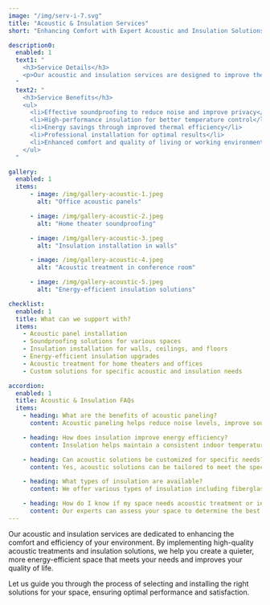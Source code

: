 ```yaml
---
image: "/img/serv-i-7.svg"
title: "Acoustic & Insulation Services"
short: "Enhancing Comfort with Expert Acoustic and Insulation Solutions."

description0:
  enabled: 1
  text1: "
    <h3>Service Details</h3>
    <p>Our acoustic and insulation services are designed to improve the comfort and efficiency of your spaces. We specialize in installing high-quality acoustic solutions to control sound levels and enhance privacy, as well as providing effective insulation to regulate temperature and reduce energy costs. Whether you're looking to create a quiet environment in your office, enhance soundproofing in your home theater, or improve thermal efficiency in your building, our expert team has the solutions you need.</p>
  "
  text2: "
    <h3>Service Benefits</h3>
    <ul>
      <li>Effective soundproofing to reduce noise and improve privacy</li>
      <li>High-performance insulation for better temperature control</li>
      <li>Energy savings through improved thermal efficiency</li>
      <li>Professional installation for optimal results</li>
      <li>Enhanced comfort and quality of living or working environments</li>
    </ul>
  "

gallery:
  enabled: 1
  items:
      - image: /img/gallery-acoustic-1.jpeg
        alt: "Office acoustic panels"

      - image: /img/gallery-acoustic-2.jpeg
        alt: "Home theater soundproofing"

      - image: /img/gallery-acoustic-3.jpeg
        alt: "Insulation installation in walls"

      - image: /img/gallery-acoustic-4.jpeg
        alt: "Acoustic treatment in conference room"

      - image: /img/gallery-acoustic-5.jpeg
        alt: "Energy-efficient insulation solutions"

checklist:
  enabled: 1
  title: What can we support with?
  items:
    - Acoustic panel installation
    - Soundproofing solutions for various spaces
    - Insulation installation for walls, ceilings, and floors
    - Energy-efficient insulation upgrades
    - Acoustic treatment for home theaters and offices
    - Custom solutions for specific acoustic and insulation needs

accordion:
  enabled: 1
  title: Acoustic & Insulation FAQs
  items:
    - heading: What are the benefits of acoustic paneling?
      content: Acoustic paneling helps reduce noise levels, improve sound quality, and enhance privacy. It is ideal for spaces such as offices, studios, and home theaters where controlling sound is important.

    - heading: How does insulation improve energy efficiency?
      content: Insulation helps maintain a consistent indoor temperature by reducing heat transfer through walls, ceilings, and floors. This leads to lower energy bills and a more comfortable living or working environment.

    - heading: Can acoustic solutions be customized for specific needs?
      content: Yes, acoustic solutions can be tailored to meet the specific requirements of your space, including custom sizes, shapes, and materials to achieve the desired soundproofing and aesthetic results.

    - heading: What types of insulation are available?
      content: We offer various types of insulation including fiberglass, foam, and spray foam, each with different properties and benefits. Our team will help you choose the best option based on your needs and budget.

    - heading: How do I know if my space needs acoustic treatment or insulation?
      content: Our experts can assess your space to determine the best solutions. We consider factors such as noise levels, temperature fluctuations, and energy efficiency to recommend the most effective treatments.
---
```


Our acoustic and insulation services are dedicated to enhancing the comfort and efficiency of your environment. By implementing high-quality acoustic treatments and insulation solutions, we help you create a quieter, more energy-efficient space that meets your needs and improves your quality of life.

Let us guide you through the process of selecting and installing the right solutions for your space, ensuring optimal performance and satisfaction.
